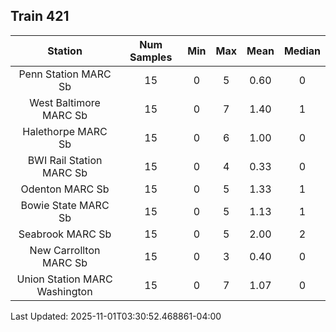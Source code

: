 ## Train 421

| Station | Num Samples | Min | Max | Mean | Median |
| :-----: | :---------: | :-: | :-: | :--: | :----: |
| Penn Station MARC Sb | 15 | 0 | 5 | 0.60 | 0 |
| West Baltimore MARC Sb | 15 | 0 | 7 | 1.40 | 1 |
| Halethorpe MARC Sb | 15 | 0 | 6 | 1.00 | 0 |
| BWI Rail Station MARC Sb | 15 | 0 | 4 | 0.33 | 0 |
| Odenton MARC Sb | 15 | 0 | 5 | 1.33 | 1 |
| Bowie State MARC Sb | 15 | 0 | 5 | 1.13 | 1 |
| Seabrook MARC Sb | 15 | 0 | 5 | 2.00 | 2 |
| New Carrollton MARC Sb | 15 | 0 | 3 | 0.40 | 0 |
| Union Station MARC Washington | 15 | 0 | 7 | 1.07 | 0 |


Last Updated: 2025-11-01T03:30:52.468861-04:00